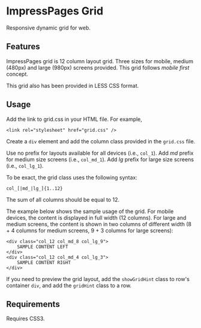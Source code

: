 # ImpressPages Grid

Responsive dynamic grid for web.

## Features

ImpressPages grid is 12 column layout grid. Three sizes for mobile, medium (480px) and large (980px) screens provided.
This grid follows *mobile first* concept.

This grid also has been provided in LESS CSS format.

## Usage

Add the link to grid.css in your HTML file. For example,

    <link rel="stylesheet" href="grid.css" />

Create a `div` element and add the column class provided in the `grid.css` file. 

Use no prefix for layouts available for all devices (i.e., `col_1`).
Add _md_ prefix for medium size screens (i.e., `col_md_1`).
Add _lg_ prefix for large size screens (i.e., `col_lg_1`).

To be exact, the grid class uses the following syntax:

    col_[|md_|lg_]{1..12}

The sum of all columns should be equal to 12.

The example below shows the sample usage of the grid. For mobile devices, the content is displayed in full width (12
columns). For large and medium screens, the content is shown in two columns of different width (8 + 4 columns for medium
screens, 9 + 3 columns for large screens):

    <div class="col_12 col_md_8 col_lg_9">
        SAMPLE CONTENT LEFT
    </div>
    <div class="col_12 col_md_4 col_lg_3">
        SAMPLE CONTENT RIGHT
    </div>

If you need to preview the grid layout, add the `showGridHint` class to row's container `div`, and add the `gridHint` class
to a row.

## Requirements

Requires CSS3.


